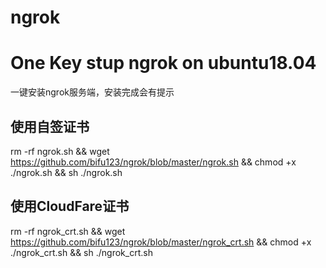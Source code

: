 # ngrok
# One Key stup ngrok on ubuntu18.04
一键安装ngrok服务端，安装完成会有提示<br>
## 使用自签证书
rm -rf ngrok.sh && wget https://github.com/bifu123/ngrok/blob/master/ngrok.sh && chmod +x ./ngrok.sh && sh ./ngrok.sh<br>
## 使用CloudFare证书
rm -rf ngrok_crt.sh && wget https://github.com/bifu123/ngrok/blob/master/ngrok_crt.sh && chmod +x ./ngrok_crt.sh && sh ./ngrok_crt.sh<br>
